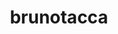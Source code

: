 ---
title: brunotacca
github: https://github.com/brunotacca
mode: dark
transition: 3s
archetype:
  - Little Bit of Everything
---